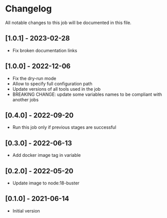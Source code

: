 # Changelog
All notable changes to this job will be documented in this file.

## [1.0.1] - 2023-02-28
* Fix broken documentation links

## [1.0.0] - 2022-12-06
* Fix the dry-run mode
* Allow to specify full configuration path
* Update versions of all tools used in the job
* BREAKING CHANGE: update some variables names to be compliant with another jobs

## [0.4.0] - 2022-09-20
* Run this job only if previous stages are successful

## [0.3.0] - 2022-06-13
* Add docker image tag in variable

## [0.2.0] - 2022-05-20
* Update image to node:18-buster

## [0.1.0] - 2021-06-14
* Initial version
